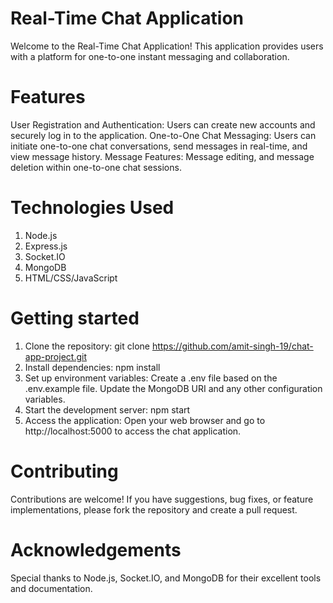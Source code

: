 # Real-Time Chat Application
Welcome to the Real-Time Chat Application! This application provides users with a platform for one-to-one instant messaging and collaboration.

# Features
User Registration and Authentication: Users can create new accounts and securely log in to the application.
One-to-One Chat Messaging: Users can initiate one-to-one chat conversations, send messages in real-time, and view message history.
Message Features: Message editing, and message deletion within one-to-one chat sessions.

# Technologies Used
1. Node.js
2. Express.js
3. Socket.IO
4. MongoDB
5. HTML/CSS/JavaScript

# Getting started

1. Clone the repository: git clone https://github.com/amit-singh-19/chat-app-project.git
2. Install dependencies: npm install
3. Set up environment variables:
Create a .env file based on the .env.example file.
Update the MongoDB URI and any other configuration variables.
5. Start the development server: npm start
6. Access the application:  Open your web browser and go to http://localhost:5000 to access the chat application.

# Contributing
Contributions are welcome! If you have suggestions, bug fixes, or feature implementations, please fork the repository and create a pull request.

# Acknowledgements
Special thanks to Node.js, Socket.IO, and MongoDB for their excellent tools and documentation.
